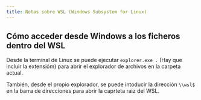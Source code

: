 ```yaml
---
title: Notas sobre WSL (Windows Subsystem for Linux)
---
```


## Cómo acceder desde Windows a los ficheros dentro del WSL

Desde la terminal de Linux se puede ejecutar `explorer.exe .` (Hay que incluir
la extensióm) para abrir el explorador de archivos en la carpeta actual.

También, desde el propio explorador, se puede intoducir la dirección
`\\wsl$` en la barra de direcciones para abrir la caprteta raiz del WSL.
